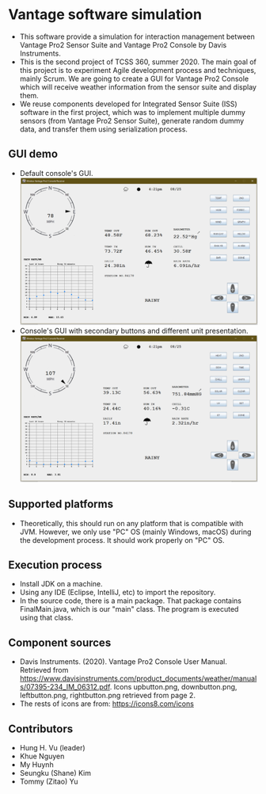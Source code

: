 # Vantage software simulation
- This software provide a simulation for interaction management between Vantage Pro2 Sensor Suite and Vantage Pro2 Console by Davis Instruments.
- This is the second project of TCSS 360, summer 2020. The main goal of this project is to experiment Agile development process and techniques, mainly Scrum. We are going to create a GUI for Vantage Pro2 Console which will receive weather information from the sensor suite and display them.
- We reuse components developed for Integrated Sensor Suite (ISS) software in the first project, which was to implement multiple dummy sensors (from Vantage Pro2 Sensor Suite), generate random dummy data, and transfer them using serialization process.

## GUI demo
- Default console's GUI.
![](https://github.com/hunghvu/Vantage-software-simulation/blob/master/gui-demo/default-gui.PNG)
- Console's GUI with secondary buttons and different unit presentation.
![](https://github.com/hunghvu/Vantage-software-simulation/blob/master/gui-demo/unit-and-buttons-change.PNG)

## Supported platforms
- Theoretically, this should run on any platform that is compatible with JVM. However, we only use "PC" OS (mainly Windows, macOS) during the development process. It should work properly on "PC" OS.

## Execution process
- Install JDK on a machine.
- Using any IDE (Eclipse, IntelliJ, etc) to import the repository.
- In the source code, there is a main package. That package contains FinalMain.java, which is our "main" class. The program is executed using that class.

## Component sources
- Davis Instruments. (2020). Vantage Pro2 Console User Manual. Retrieved from https://www.davisinstruments.com/product_documents/weather/manuals/07395-234_IM_06312.pdf. Icons upbutton.png, downbutton.png, leftbutton.png, rightbutton.png retrieved from page 2.
- The rests of icons are from: https://icons8.com/icons

## Contributors
- Hung H. Vu (leader)
- Khue Nguyen
- My Huynh
- Seungku (Shane) Kim
- Tommy (Zitao) Yu
